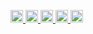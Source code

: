 <p align="left">
  <a href="https://github.com/n-sugimoto51">
    <img height="20" src="https://komarev.com/ghpvc/?username=n-sugimoto51" />
  </a>
  <a href="https://github.com/n-sugimoto51">
    <img height="20" src="https://img.shields.io/github/followers/n-sugimoto51?label=follow&logo=github&style=flat" />
  </a>
  <a href="http://qiita.com/n-sugimoto">
    <img height="20" src="https://qiita-badge.apiapi.app/s/n-sugimoto/posts.svg" />
  </a>
  <a href="http://qiita.com/n-sugimoto">
    <img height="20" src="https://qiita-badge.apiapi.app/s/n-sugimoto/contributions.svg" />
  </a>
  <a href="https://zenn.dev/osugi">
    <img height="20" src="https://badgen.org/img/zenn/osugi/articles?style=plastic" />
  </a>
</p>

